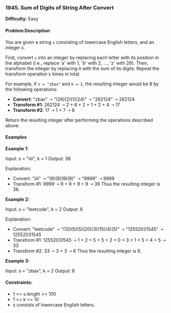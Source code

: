 ### 1945. Sum of Digits of String After Convert

**Difficulty**: Easy

#### Problem Description

You are given a string `s` consisting of lowercase English letters, and an integer `k`.

First, convert `s` into an integer by replacing each letter with its position in the alphabet (i.e., replace 'a' with 1, 'b' with 2, ..., 'z' with 26). Then, transform the integer by replacing it with the sum of its digits. Repeat the transform operation `k` times in total.

For example, if `s = "zbax"` and `k = 2`, the resulting integer would be 8 by the following operations:

- **Convert**: "zbax" ➝ "(26)(2)(1)(24)" ➝ "262124" ➝ 262124
- **Transform #1**: 262124 ➝ 2 + 6 + 2 + 1 + 2 + 4 ➝ 17
- **Transform #2**: 17 ➝ 1 + 7 ➝ 8

Return the resulting integer after performing the operations described above.

#### Examples

**Example 1:**

Input: s = "iiii", k = 1 Output: 36

Explanation:

- Convert: "iiii" ➝ "(9)(9)(9)(9)" ➝ "9999" ➝ 9999
- Transform #1: 9999 ➝ 9 + 9 + 9 + 9 ➝ 36
  Thus the resulting integer is 36.

**Example 2:**

Input: s = "leetcode", k = 2 Output: 6

Explanation:

- Convert: "leetcode" ➝ "(12)(5)(5)(20)(3)(15)(4)(5)" ➝ "12552031545" ➝ 12552031545
- Transform #1: 12552031545 ➝ 1 + 2 + 5 + 5 + 2 + 0 + 3 + 1 + 5 + 4 + 5 ➝ 33
- Transform #2: 33 ➝ 3 + 3 ➝ 6
  Thus the resulting integer is 6.

**Example 3:**

Input: s = "zbax", k = 2 Output: 8

#### Constraints:

- 1 <= s.length <= 100
- 1 <= k <= 10
- s consists of lowercase English letters.
